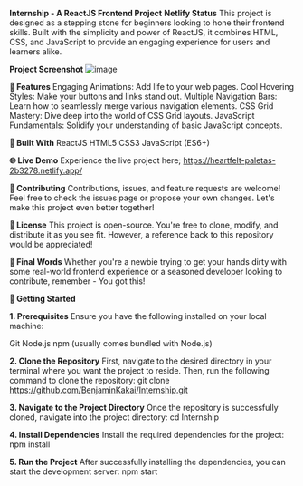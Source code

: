 **Internship - A ReactJS Frontend Project**
**Netlify Status**
This project is designed as a stepping stone for beginners looking to hone their frontend skills. Built with the simplicity and power of ReactJS, it combines HTML, CSS, and JavaScript to provide an engaging experience for users and learners alike.


**Project Screenshot**
![image](https://github.com/BenjaminKakai/Internship/assets/114109979/2ecbee44-45d4-4e74-89e0-6d2e2ee9980c)



**🚀 Features**
Engaging Animations: Add life to your web pages.
Cool Hovering Styles: Make your buttons and links stand out.
Multiple Navigation Bars: Learn how to seamlessly merge various navigation elements.
CSS Grid Mastery: Dive deep into the world of CSS Grid layouts.
JavaScript Fundamentals: Solidify your understanding of basic JavaScript concepts.

**🔧 Built With**
ReactJS
HTML5
CSS3
JavaScript (ES6+)

**🌐 Live Demo**
Experience the live project here; https://heartfelt-paletas-2b3278.netlify.app/

**🤝 Contributing**
Contributions, issues, and feature requests are welcome! Feel free to check the issues page or propose your own changes. Let's make this project even better together!

**📜 License**
This project is open-source. You're free to clone, modify, and distribute it as you see fit. However, a reference back to this repository would be appreciated!


**🌟 Final Words**
Whether you're a newbie trying to get your hands dirty with some real-world frontend experience or a seasoned developer looking to contribute, remember - You got this!


**🚀 Getting Started**

**1. Prerequisites**
Ensure you have the following installed on your local machine:

Git
Node.js
npm (usually comes bundled with Node.js)

**2. Clone the Repository**
First, navigate to the desired directory in your terminal where you want the project to reside. Then, run the following command to clone the repository:
git clone https://github.com/BenjaminKakai/Internship.git

**3. Navigate to the Project Directory**
Once the repository is successfully cloned, navigate into the project directory:
cd Internship

**4. Install Dependencies**
Install the required dependencies for the project:
npm install

**5. Run the Project**
After successfully installing the dependencies, you can start the development server:
npm start







